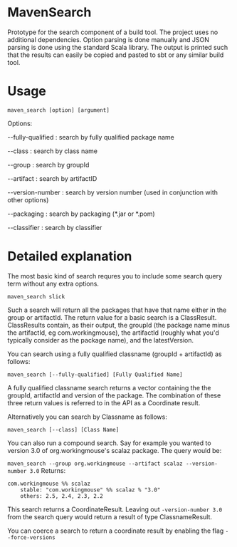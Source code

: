 # MavenSearch
Prototype for the search component of a build tool. The project uses no additional dependencies. Option parsing is done manually and JSON parsing is done using the standard Scala library. The output is printed such that the results can easily be copied and pasted to sbt or any similar build tool.

# Usage
`maven_search [option] [argument]`

Options:

--fully-qualified  : search by fully qualified package name

--class            : search by class name

--group            : search by groupId

--artifact         : search by artifactID

--version-number   : search by version number (used in conjunction with other options)

--packaging        : search by packaging (*.jar or *.pom)

--classifier       : search by classifier


# Detailed explanation
The most basic kind of search requres you to include some search query term without any extra options.


`maven_search slick`

Such a search will return all the packages that have that name either in the group or artifactId. The return value for a basic search is a ClassResult. ClassResults contain, as their output, the groupId (the package name minus the artifactId, eg com.workingmouse), the artifactId (roughly what you'd typically consider as the package name), and the latestVersion.

You can search using a fully qualified classname (groupId + artifactId) as follows:


`maven_search [--fully-qualified] [Fully Qualified Name]`

A fully qualified classname search returns a vector containing the the groupId, artifactId and version of the package.
The combination of these three return values is referred to in the API as a Coordinate result. 

Alternatively you can search by Classname as follows:


`maven_search [--class] [Class Name]`

You can also run a compound search. Say for example you wanted to version 3.0 of org.workingmouse's scalaz package. The query would be:


`maven_search --group org.workingmouse --artifact scalaz --version-number 3.0`
Returns:

    com.workingmouse %% scalaz
        stable: "com.workingmouse" %% scalaz % "3.0"
        others: 2.5, 2.4, 2.3, 2.2


This search returns a CoordinateResult. Leaving out `-version-number 3.0` from the search query would return a result of type ClassnameResult.

You can coerce a search to return a coordinate result by enabling the flag `--force-versions`
